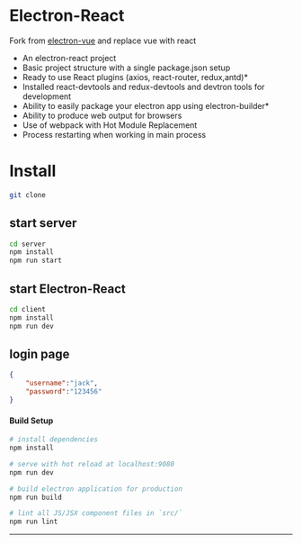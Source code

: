 # Electron-React
Fork from [electron-vue](https://github.com/SimulatedGREG/electron-vue) and replace vue with react
* An electron-react project
* Basic project structure with a single package.json setup
* Ready to use React plugins (axios, react-router, redux,antd)*
* Installed react-devtools and redux-devtools and devtron tools for development
* Ability to easily package your electron app using electron-builder*
* Ability to produce web output for browsers
* Use of webpack with Hot Module Replacement
* Process restarting when working in main process

# Install
``` bash
git clone 
```
## start server
``` bash
cd server
npm install
npm run start
```
## start Electron-React
```bash
cd client
npm install
npm run dev
```

## login page
```json
{
    "username":"jack",
    "password":"123456"
}
```
#### Build Setup

``` bash
# install dependencies
npm install

# serve with hot reload at localhost:9080
npm run dev

# build electron application for production
npm run build

# lint all JS/JSX component files in `src/`
npm run lint

```

---


